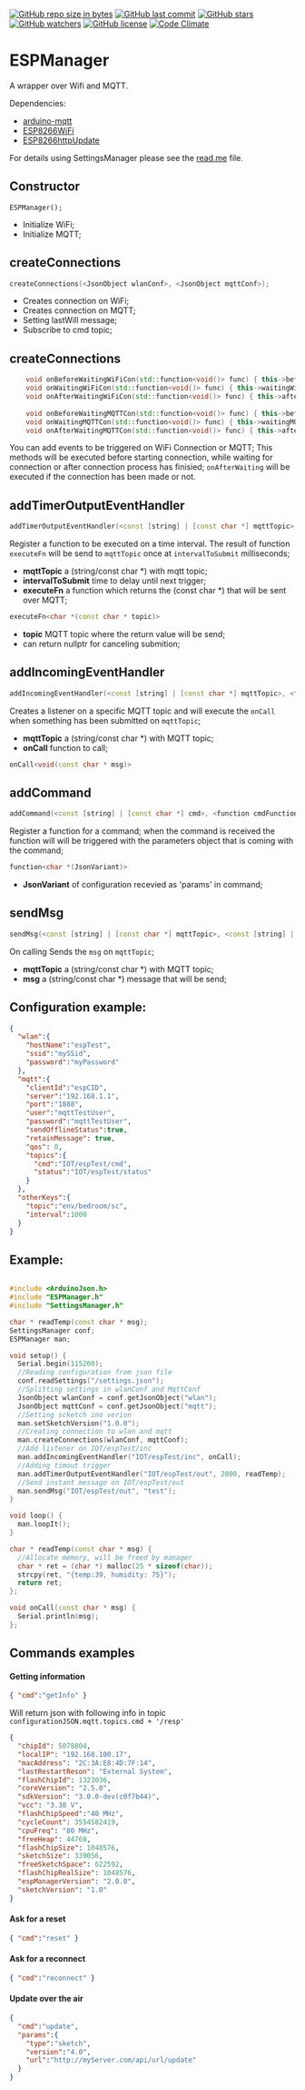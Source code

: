 [![GitHub repo size in bytes](https://img.shields.io/github/repo-size/badges/shields.svg)](https://github.com/SergiuToporjinschi/espmanager)
[![GitHub last commit](https://img.shields.io/github/last-commit/SergiuToporjinschi/espmanager.svg)](https://github.com/SergiuToporjinschi/espmanager/commits/master)
[![GitHub stars](https://img.shields.io/github/stars/SergiuToporjinschi/espmanager.svg)](https://github.com/SergiuToporjinschi/espmanager/stargazers)
[![GitHub watchers](https://img.shields.io/github/watchers/SergiuToporjinschi/espmanager.svg)](https://github.com/SergiuToporjinschi/espmanager/watchers)
[![GitHub license](https://img.shields.io/github/license/SergiuToporjinschi/espmanager.svg)](https://github.com/SergiuToporjinschi/espmanager/blob/master/LICENSE)
[![Code Climate](https://codeclimate.com/github/codeclimate/codeclimate/badges/gpa.svg)](https://codeclimate.com/github/SergiuToporjinschi/espmanager)

# ESPManager
A wrapper over Wifi and MQTT.

Dependencies:
* [arduino-mqtt](https://github.com/256dpi/arduino-mqtt)
* [ESP8266WiFi](https://github.com/esp8266/Arduino/tree/master/libraries/ESP8266WiFi)
* [ESP8266httpUpdate](https://github.com/esp8266/Arduino/tree/master/libraries/ESP8266httpUpdate)

For details using SettingsManager please see the [read.me](https://github.com/SergiuToporjinschi/settingsmanager) file.
## Constructor
`
ESPManager();
`
 * Initialize WiFi;
 * Initialize MQTT;

## **createConnections**
```cpp
createConnections(<JsonObject wlanConf>, <JsonObject mqttConf>);
```
 * Creates connection on WiFi;
 * Creates connection on MQTT;
 * Setting lastWill message;
 * Subscribe to cmd topic;
 
## **createConnections**
```cpp
    void onBeforeWaitingWiFiCon(std::function<void()> func) { this->beforeWaitingWiFiCon = func; };
    void onWaitingWiFiCon(std::function<void()> func) { this->waitingWiFiCon = func; };
    void onAfterWaitingWiFiCon(std::function<void()> func) { this->afterWaitingWiFiCon = func; };
   
    void onBeforeWaitingMQTTCon(std::function<void()> func) { this->beforeWaitingMQTTCon = func; };
    void onWaitingMQTTCon(std::function<void()> func) { this->waitingMQTTCon = func; };
    void onAfterWaitingMQTTCon(std::function<void()> func) { this->afterWaitingMQTTCon = func; };
```
You can add events to be triggered on WiFi Connection or MQTT;
This methods will be executed before starting connection, while waiting for connection or after connection process has finisied; `onAfterWaiting` will be executed if the connection has been made or not.

## **addTimerOutputEventHandler**
```cpp
addTimerOutputEventHandler(<const [string] | [const char *] mqttTopic>, <long intervalToSubmit>, <function executeFn>)
````

Register a function to be executed on a time interval. The result of function `executeFn` will be send to `mqttTopic` once at `intervalToSubmit` milliseconds;

 * **mqttTopic** a (string/const char *) with mqtt topic;
 * **intervalToSubmit** time to delay until next trigger;
 * **executeFn** a function which returns the (const char *) that will be sent over MQTT;


```cpp
executeFn<char *(const char * topic)>
```
 * **topic** MQTT topic where the return value will be send;
 * can return nullptr for canceling submition;

## **addIncomingEventHandler**
```cpp
addIncomingEventHandler(<const [string] | [const char *] mqttTopic>, <function onCall>)
```

Creates a listener on a specific MQTT topic and will execute the `onCall` when something has been submitted on `mqttTopic`;
 * **mqttTopic** a (string/const char *) with MQTT topic;
 * **onCall** function to call;

```cpp
onCall<void(const char * msg)>
```

## **addCommand**
```cpp
addCommand(<const [string] | [const char *] cmd>, <function cmdFunction>)
```
Register a function for a command; when the command is received the function will will be triggered with the parameters object that is coming with the command;

```cpp
function<char *(JsonVariant)>
```
 * **JsonVariant** of configuration recevied as 'params' in command;

## **sendMsg**
```cpp
sendMsg(<const [string] | [const char *] mqttTopic>, <const [string] | [const char *] msg>)
```

On calling Sends the `msg` on `mqttTopic`;
 * **mqttTopic** a (string/const char *) with MQTT topic;
 * **msg** a (string/const char *) message that will be send;

## **Configuration example:**
```json
{
  "wlan":{
    "hostName":"espTest",
    "ssid":"mySSid",
    "password":"myPassword"
  },
  "mqtt":{
    "clientId":"espCID",
    "server":"192.168.1.1",
    "port":"1888",
    "user":"mqttTestUser",
    "password":"mqttTestUser",
    "sendOfflineStatus":true,
    "retainMessage": true,
    "qos": 0,
    "topics":{
      "cmd":"IOT/espTest/cmd",
      "status":"IOT/espTest/status"
    }
  },
  "otherKeys":{
    "topic":"env/bedroom/sc",
    "interval":1000
  }
}
```

## **Example:**
```cpp

#include <ArduinoJson.h>
#include "ESPManager.h"
#include "SettingsManager.h"

char * readTemp(const char * msg);
SettingsManager conf;
ESPManager man;

void setup() {
  Serial.begin(115200);
  //Reading configuration from json file
  conf.readSettings("/settings.json");
  //Splitting settings in wlanConf and MqttConf
  JsonObject wlanConf = conf.getJsonObject("wlan");
  JsonObject mqttConf = conf.getJsonObject("mqtt");
  //Setting scketch ino verion
  man.setSketchVersion("1.0.0");
  //Creating connection to wlan and mqtt
  man.createConnections(wlanConf, mqttConf);
  //Add listener on IOT/espTest/inc
  man.addIncomingEventHandler("IOT/espTest/inc", onCall);
  //Adding timout trigger
  man.addTimerOutputEventHandler("IOT/espTest/out", 2000, readTemp);
  //Send instant message on IOT/espTest/out
  man.sendMsg("IOT/espTest/out", "test");
}

void loop() {
  man.loopIt();
}

char * readTemp(const char * msg) {
  //Allocate memory, will be freed by manager
  char * ret = (char *) malloc(25 * sizeof(char));
  strcpy(ret, "{temp:39, humidity: 75}");
  return ret;
};

void onCall(const char * msg) {
  Serial.println(msg);
};
```

## **Commands examples**

#### **Getting information**
```json
{ "cmd":"getInfo" }
```
Will return json with following info in topic `configurationJSON.mqtt.topics.cmd + '/resp'`
```json
{
  "chipId": 5078804,
  "localIP": "192.168.100.17",
  "macAddress": "2C:3A:E8:4D:7F:14",
  "lastRestartReson": "External System",
  "flashChipId": 1323036,
  "coreVersion": "2.5.0",
  "sdkVersion": "3.0.0-dev(c0f7b44)",
  "vcc": "3.38 V",
  "flashChipSpeed":"40 MHz",
  "cycleCount": 3554582419,
  "cpuFreq": "80 MHz",
  "freeHeap": 44768,
  "flashChipSize": 1048576,
  "sketchSize": 339056,
  "freeSketchSpace": 622592,
  "flashChipRealSize": 1048576,
  "espManagerVersion": "2.0.0",
  "sketchVersion": "1.0"
}
```
#### **Ask for a reset**
```json
{ "cmd":"reset" }
```

#### **Ask for a reconnect**
```json
{ "cmd":"reconnect" }
```

#### **Update over the air**
```json
{
  "cmd":"update",
  "params":{
    "type":"sketch",
    "version":"4.0",
    "url":"http://myServer.com/api/url/update"
  }
}
```
